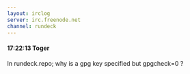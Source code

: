 ```yaml
---
layout: irclog
server: irc.freenode.net
channel: rundeck
---
```


#### 17:22:13 Toger
 In rundeck.repo; why is a gpg key specified but gpgcheck=0 ?
